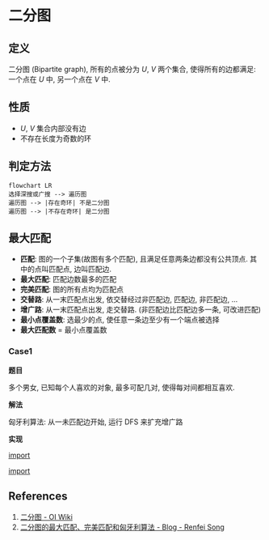 # 二分图

## 定义

二分图 (Bipartite graph), 所有的点被分为 *U*, *V* 两个集合, 使得所有的边都满足: 一个点在 *U* 中, 另一个点在 *V* 中.

## 性质

* *U*, *V* 集合内部没有边
* 不存在长度为奇数的环

## 判定方法

```mermaid
flowchart LR
选择深搜或广搜 --> 遍历图
遍历图 --> |存在奇环| 不是二分图
遍历图 --> |不存在奇环| 是二分图
```

## 最大匹配

* **匹配**: 图的一个子集(故图有多个匹配), 且满足任意两条边都没有公共顶点. 其中的点叫匹配点, 边叫匹配边.
* **最大匹配**: 匹配边数最多的匹配
* **完美匹配**: 图的所有点均为匹配点
* **交替路**: 从一末匹配点出发, 依交替经过非匹配边, 匹配边, 非匹配边, ...
* **增广路**: 从一末匹配点出发, 走交替路. (非匹配边比匹配边多一条, 可改进匹配)
* **最小点覆盖数**: 选最少的点, 使任意一条边至少有一个端点被选择
* **最大匹配数** = 最小点覆盖数

### Case1

**题目**

多个男女, 已知每个人喜欢的对象, 最多可配几对, 使得每对间都相互喜欢.

**解法**

匈牙利算法: 从一未匹配边开始, 运行 DFS 来扩充增广路

**实现**

[import](../../src/graph/bipartite_graph_case1.h)

[import](../../tests/test_bipartite_graph_case1.cpp)

## References

1. [二分图 - OI Wiki](https://oi-wiki.org/graph/bi-graph/)
1. [二分图的最大匹配、完美匹配和匈牙利算法 - Blog - Renfei Song](https://www.renfei.org/blog/bipartite-matching.html)

